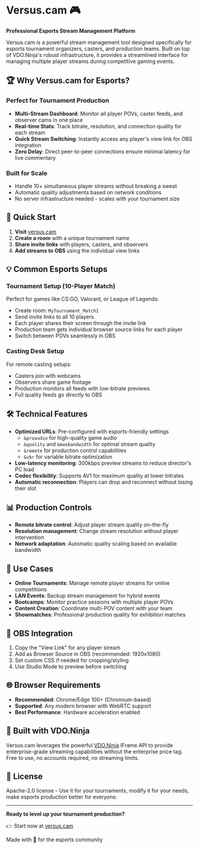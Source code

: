 # Versus.cam 🎮

**Professional Esports Stream Management Platform**

Versus.cam is a powerful stream management tool designed specifically for esports tournament organizers, casters, and production teams. Built on top of VDO.Ninja's robust infrastructure, it provides a streamlined interface for managing multiple player streams during competitive gaming events.

## 🏆 Why Versus.cam for Esports?

### Perfect for Tournament Production
- **Multi-Stream Dashboard**: Monitor all player POVs, caster feeds, and observer cams in one place
- **Real-time Stats**: Track bitrate, resolution, and connection quality for each stream
- **Quick Stream Switching**: Instantly access any player's view link for OBS integration
- **Zero Delay**: Direct peer-to-peer connections ensure minimal latency for live commentary

### Built for Scale
- Handle 10+ simultaneous player streams without breaking a sweat
- Automatic quality adjustments based on network conditions
- No server infrastructure needed - scales with your tournament size

## 🚀 Quick Start

1. **Visit** [versus.cam](https://versus.cam)
2. **Create a room** with a unique tournament name
3. **Share invite links** with players, casters, and observers
4. **Add streams to OBS** using the individual view links

## 💡 Common Esports Setups

### Tournament Setup (10-Player Match)
Perfect for games like CS:GO, Valorant, or League of Legends:
- Create room: `MyTournament_Match1`
- Send invite links to all 10 players
- Each player shares their screen through the invite link
- Production team gets individual browser source links for each player
- Switch between POVs seamlessly in OBS

### Casting Desk Setup
For remote casting setups:
- Casters join with webcams
- Observers share game footage
- Production monitors all feeds with low-bitrate previews
- Full quality feeds go directly to OBS

## 🛠️ Technical Features

- **Optimized URLs**: Pre-configured with esports-friendly settings
  - `&proaudio` for high-quality game audio
  - `&quality` and `&maxbandwidth` for optimal stream quality
  - `&remote` for production control capabilities
  - `&vbr` for variable bitrate optimization
- **Low-latency monitoring**: 300kbps preview streams to reduce director's PC load
- **Codec flexibility**: Supports AV1 for maximum quality at lower bitrates
- **Automatic reconnection**: Players can drop and reconnect without losing their slot

## 📊 Production Controls

- **Remote bitrate control**: Adjust player stream quality on-the-fly
- **Resolution management**: Change stream resolution without player intervention
- **Network adaptation**: Automatic quality scaling based on available bandwidth

## 🎯 Use Cases

- **Online Tournaments**: Manage remote player streams for online competitions
- **LAN Events**: Backup stream management for hybrid events
- **Bootcamps**: Monitor practice sessions with multiple player POVs
- **Content Creation**: Coordinate multi-POV content with your team
- **Showmatches**: Professional production quality for exhibition matches

## 🔧 OBS Integration

1. Copy the "View Link" for any player stream
2. Add as Browser Source in OBS (recommended: 1920x1080)
3. Set custom CSS if needed for cropping/styling
4. Use Studio Mode to preview before switching

## 🌐 Browser Requirements

- **Recommended**: Chrome/Edge 100+ (Chromium-based)
- **Supported**: Any modern browser with WebRTC support
- **Best Performance**: Hardware acceleration enabled

## 💖 Built with VDO.Ninja

Versus.cam leverages the powerful [VDO.Ninja](https://vdo.ninja) IFrame API to provide enterprise-grade streaming capabilities without the enterprise price tag. Free to use, no accounts required, no streaming limits.

## 📝 License

Apache-2.0 license - Use it for your tournaments, modify it for your needs, make esports production better for everyone.

---

**Ready to level up your tournament production?** 

👉 Start now at [versus.cam](https://versus.cam)

Made with 💖 for the esports community
